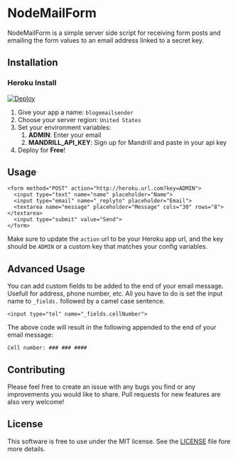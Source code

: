 # NodeMailForm

NodeMailForm is a simple server side script for receiving form posts and emailing the form values to an email address linked to a secret key.

## Installation

### Heroku Install

[![Deploy](https://www.herokucdn.com/deploy/button.png)](https://heroku.com/deploy)

1. Give your app a name: `blogemailsender`
2. Choose your server region: `United States`
3. Set your environment variables:
    1. **ADMIN**: Enter your email
    2. **MANDRILL_API_KEY**: Sign up for Mandrill and paste in your api key
4. Deploy for **Free**!

## Usage

    <form method="POST" action="http://heroku.url.com?key=ADMIN">
      <input type="text" name="name" placeholder="Name">
      <input type="email" name="_replyto" placeholder="Email">
      <textarea name="message" placeholder="Message" cols="30" rows="8"></textarea>
      <input type="submit" value="Send">
    </form>

Make sure to update the `action` url to be your Heroku app url, and the key should be `ADMIN` or a custom key that matches your config variables.

## Advanced Usage

You can add custom fields to be added to the end of your email message. Usefull for address, phone number, etc. All you have to do is set the input name to `_fields.` followed by a camel case sentence.

    <input type="tel" name="_fields.cellNumber">

The above code will result in the following appended to the end of your email message:

    Cell number: ### ### ####

## Contributing

Please feel free to create an issue with any bugs you find or any improvements you would like to share. Pull requests for new features are also very welcome!

## License

This software is free to use under the MIT license. See the [LICENSE][] file fore more details.

[License]: https://github.com/chadfawcett/NodeMailForm/blob/master/LICENSE.md
